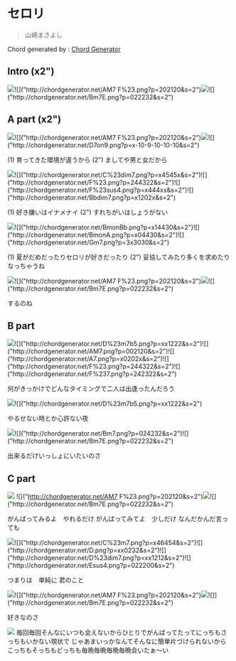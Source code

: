 # セロリ
> 山崎まさよし

Chord generated by : [Chord Generator]("http://chordgenerator.net/#F.png?p=133211&f=134211)

## Intro (x2")
![]("http://chordgenerator.net/AM7.png?p=002120&s=2")![]("http://chordgenerator.net/AM7 F%23.png?p=202120&s=2")![]("http://chordgenerator.net/Bm7.png?p=024232&s=2")![]("http://chordgenerator.net/Bm7E.png?p=022232&s=2")

## A part (x2")
![]("http://chordgenerator.net/AM7.png?p=002120&s=2")![]("http://chordgenerator.net/AM7 F%23.png?p=202120&s=2")![]("http://chordgenerator.net/Bm7.png?p=024232&s=2")![]("http://chordgenerator.net/D7on9.png?p=x-10-9-10-10-10&s=2")

(1) 育ってきた環境が違うから
(2") ましてや男と女だから

![]("http://chordgenerator.net/C%23m7.png?p=x46454&s=2")![]("http://chordgenerator.net/C%23dim7.png?p=x4545x&s=2")![]("http://chordgenerator.net/F%23.png?p=244322&s=2")![]("http://chordgenerator.net/F%23sus4.png?p=x444xx&s=2")![]("http://chordgenerator.net/Bbdim7.png?p=x1202x&s=2")

(1) 好き嫌いはイナメナイ
(2") すれちがいはしょうがない

![]("http://chordgenerator.net/Bm.png?p=x24432&s=2")![]("http://chordgenerator.net/BmonBb.png?p=x14430&s=2")![]("http://chordgenerator.net/BmonA.png?p=x04430&s=2")![]("http://chordgenerator.net/Gm7.png?p=3x3030&s=2")

(1) 夏がだめだったりセロリが好きだったり
(2") 妥協してみたり多くを求めたり なっちゃうね

![]("http://chordgenerator.net/AM7.png?p=002120&s=2")![]("http://chordgenerator.net/AM7 F%23.png?p=202120&s=2")![]("http://chordgenerator.net/Bm7.png?p=024232&s=2")![]("http://chordgenerator.net/Bm7E.png?p=022232&s=2")

するのね

## B part
![]("http://chordgenerator.net/Dmaj7.png?p=xx0222&s=2")![]("http://chordgenerator.net/D%23m7b5.png?p=xx1222&s=2")![]("http://chordgenerator.net/AM7.png?p=002120&s=2")![]("http://chordgenerator.net/A7.png?p=x0202x&s=2")![]("http://chordgenerator.net/F%23.png?p=244322&s=2")![]("http://chordgenerator.net/F%237.png?p=242322&s=2")


何がきっかけでどんなタイミングで二人は出逢ったんだろう

![]("http://chordgenerator.net/Dmaj7.png?p=xx0222&s=2")![]("http://chordgenerator.net/D%23m7b5.png?p=xx1222&s=2")

やるせない時とか心許ない夜

![]("http://chordgenerator.net/D7on9.png?p=x-10-9-10-10-10&s=2")![]("http://chordgenerator.net/Bm7.png?p=024232&s=2")![]("http://chordgenerator.net/Bm7E.png?p=022232&s=2")

出来るだけいっしょにいたいのさ

## C part
![]("http://chordgenerator.net/AM7.png?p=002120&s=2") ![]("http://chordgenerator.net/AM7 F%23.png?p=202120&s=2")![]("http://chordgenerator.net/Bm7.png?p=024232&s=2")![]("http://chordgenerator.net/Bm7E.png?p=022232&s=2")

がんばってみるよ　やれるだけ
がんばってみてよ　少しだけ
なんだかんだ言っても


![]("http://chordgenerator.net/Bm7.png?p=024232&s=2")![]("http://chordgenerator.net/C%23m7.png?p=x46454&s=2")![]("http://chordgenerator.net/D.png?p=xx0232&s=2")![]("http://chordgenerator.net/D%23dim7.png?p=xx1212&s=2")![]("http://chordgenerator.net/Esus4.png?p=022200&s=2")

つまりは　単純に 君のこと

![]("http://chordgenerator.net/AM7.png?p=002120&s=2")![]("http://chordgenerator.net/AM7 F%23.png?p=202120&s=2")![]("http://chordgenerator.net/Bm7.png?p=024232&s=2")![]]("http://chordgenerator.net/Bm7E.png?p=022232&s=2")


好きなのさ

![]("http://chordgenerator.net/A.png?p=577655&s=2")
毎回毎回そんなにいつも会えないからひとりでがんばってたってにっちもさっちもいかない現状で じゃあまいっかなんてそんなに簡単片づけられないからこっちもそっちもどっちも毎晩毎晩毎晩毎晩会いたぁ～い